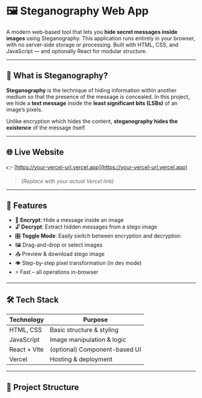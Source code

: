 # 🖼️ Steganography Web App

A modern web-based tool that lets you **hide secret messages inside images** using Steganography. This application runs entirely in your browser, with no server-side storage or processing. Built with HTML, CSS, and JavaScript — and optionally React for modular structure.

---

## 📖 What is Steganography?

**Steganography** is the technique of hiding information within another medium so that the presence of the message is concealed. In this project, we hide a **text message** inside the **least significant bits (LSBs)** of an image’s pixels.

Unlike encryption which hides the content, **steganography hides the existence** of the message itself.

---

## 🌐 Live Website

👉 [https://your-vercel-url.vercel.app](https://your-vercel-url.vercel.app)

> *(Replace with your actual Vercel link)*

---

## 🚀 Features

- 🔐 **Encrypt**: Hide a message inside an image
- 🔓 **Decrypt**: Extract hidden messages from a stego image
- 🎛 **Toggle Mode**: Easily switch between encryption and decryption
- 🖼 Drag-and-drop or select images
- 📤 Preview & download stego image
- 👁️ Step-by-step pixel transformation (in dev mode)
- ⚡ Fast – all operations in-browser

---

## 🛠 Tech Stack

| Technology     | Purpose                         |
|----------------|---------------------------------|
| HTML, CSS      | Basic structure & styling       |
| JavaScript     | Image manipulation & logic      |
| React + Vite   | (optional) Component-based UI   |
| Vercel         | Hosting & deployment            |

---

## 📂 Project Structure


